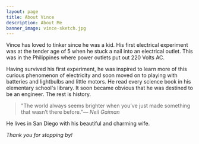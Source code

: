```yaml
---
layout: page
title: About Vince
description: About Me
banner_image: vince-sketch.jpg
---
```


Vince has loved to tinker since he was a kid. His first electrical experiment was at the tender age of 5 when he stuck a nail into an electrical outlet. This was in the Philippines where power outlets put out 220 Volts AC. 

Having survived his first experiment, he was inspired to learn more of this curious phenomenon of electricity and soon moved on to playing with batteries and lightbulbs and little motors. He read every science book in his elementary school's library. It soon became obvious that he was destined to be an engineer. The rest is history.

>"The world always seems brighter when you’ve just made something that wasn’t there before."<cite>― Neil Gaiman</cite>

He lives in San Diego with his beautiful and charming wife.

*Thank you for stopping by!*
